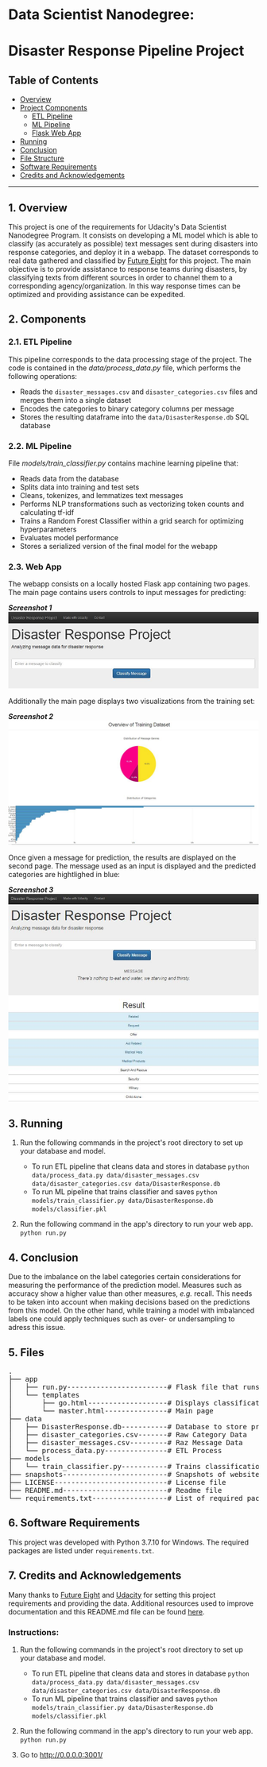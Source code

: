 # Data Scientist Nanodegree:
# Disaster Response Pipeline Project

## Table of Contents

- [Overview](#overview)
- [Project Components](#components)
  - [ETL Pipeline](#etl)
  - [ML Pipeline](#ml)
  - [Flask Web App](#webapp)
- [Running](#run)
- [Conclusion](#conclusion)
- [File Structure](#files)
- [Software Requirements](#requirements)
- [Credits and Acknowledgements](#credits)

***

<a id='overview'></a>

## 1. Overview
This project is one of the requirements for Udacity's Data Scientist Nanodegree Program. It consists on developing a ML model which is able to classify (as accurately as possible) text messages sent during disasters into response categories, and deploy it in a webapp. The dataset corresponds to real data gathered and classified by [Future Eight](https://www.figure-eight.com/) for this project.
The main objective is to provide assistance to response teams during disasters, by classifying texts from different sources in order to channel them to a corresponding agency/organization. In this way response times can be optimized and providing assistance can be expedited.

<a id='components'></a>
## 2. Components 

<a id='etl'></a>
### 2.1. ETL Pipeline

This pipeline corresponds to the data processing stage of the project. The code is contained in the _data/process_data.py_ file, which performs the following operations:
- Reads the `disaster_messages.csv` and `disaster_categories.csv` files and merges them into a single dataset
- Encodes the categories to binary category columns per message
- Stores the resulting dataframe into the `data/DisasterResponse.db` SQL database

<a id='ml'></a>
### 2.2. ML Pipeline

File _models/train_classifier.py_ contains machine learning pipeline that:
- Reads data from the database
- Splits data into training and test sets
- Cleans, tokenizes, and lemmatizes text messages
- Performs NLP transformations such as vectorizing token counts and calculating tf-idf
- Trains a Random Forest Classifier within a grid search for optimizing hyperparameters
-  Evaluates model performance
-  Stores a serialized version of the final model for the webapp

<a id='webapp'></a>
### 2.3. Web App
The webapp consists on a locally hosted Flask app containing two pages. The main page contains users controls to input messages for predicting:

**_Screenshot 1_**
![Landing page](https://github.com/emiliozamorano15/distaster_response_pipeline/blob/main/snapshots/main1.JPG)

Additionally the main page displays two visualizations from the training set:

**_Screenshot 2_**
![Visuals](https://github.com/emiliozamorano15/distaster_response_pipeline/blob/main/snapshots/main2.JPG)

Once given a message for prediction, the results are displayed on the second page. The message used as an input is displayed and the predicted categories are hightlighed in blue:

**_Screenshot 3_**
![Results](https://github.com/emiliozamorano15/distaster_response_pipeline/blob/main/snapshots/go1.JPG)

<a id='run'></a>
## 3. Running

1. Run the following commands in the project's root directory to set up your database and model.

    - To run ETL pipeline that cleans data and stores in database
        `python data/process_data.py data/disaster_messages.csv data/disaster_categories.csv data/DisasterResponse.db`
    - To run ML pipeline that trains classifier and saves
        `python models/train_classifier.py data/DisasterResponse.db models/classifier.pkl`

2. Run the following command in the app's directory to run your web app.
    `python run.py`

<a id='conclusion'></a>
## 4. Conclusion

Due to the imbalance on the label categories certain considerations for measuring the performance of the prediction model. Measures such as accuracy show a higher value than other measures, *e.g.* recall. This needs to be taken into account when making decisions based on the predictions from this model. On the other hand, while training a model with imbalanced labels one could apply techniques such as over- or undersampling to adress this issue.

<a id='files'></a>
## 5. Files

<pre>
.
├── app
│   ├── run.py------------------------# Flask file that runs the webapp
│   └── templates
│       ├── go.html-------------------# Displays classification results
│       └── master.html---------------# Main page
├── data
│   ├── DisasterResponse.db-----------# Database to store processed data
│   ├── disaster_categories.csv-------# Raw Category Data
│   ├── disaster_messages.csv---------# Raz Message Data
│   └── process_data.py---------------# ETL Process
├── models
│   └── train_classifier.py-----------# Trains classification model
├── snapshots-------------------------# Snapshots of website
├── LICENSE---------------------------# License file
├── README.md-------------------------# Readme file
└── requirements.txt------------------# List of required packages
</pre>

<a id='requirements'></a>
## 6. Software Requirements
This project was developed with Python 3.7.10 for Windows. The required packages are listed under `requirements.txt`.

<a id='credits'></a>

## 7. Credits and Acknowledgements

Many thanks to [Future Eight](https://www.figure-eight.com/) and [Udacity](https://www.udacity.com) for setting this project requirements and providing the data.
Additional resources used to improve documentation and this README.md file can be found [here](https://medium.com/udacity/three-awesome-projects-from-udacitys-data-scientist-program-609ff0949bed).

### Instructions:
1. Run the following commands in the project's root directory to set up your database and model.

    - To run ETL pipeline that cleans data and stores in database
        `python data/process_data.py data/disaster_messages.csv data/disaster_categories.csv data/DisasterResponse.db`
    - To run ML pipeline that trains classifier and saves
        `python models/train_classifier.py data/DisasterResponse.db models/classifier.pkl`

2. Run the following command in the app's directory to run your web app.
    `python run.py`

3. Go to http://0.0.0.0:3001/
